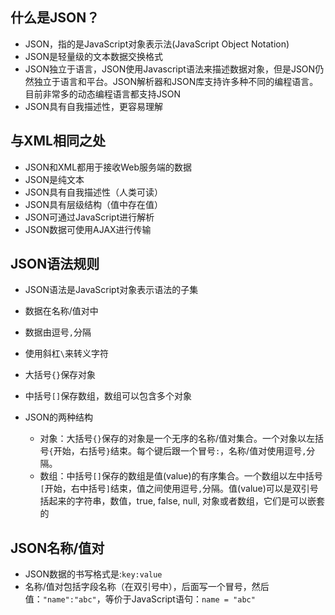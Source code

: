 ## 什么是JSON？

+ JSON，指的是JavaScript对象表示法(JavaScript Object Notation)
+ JSON是轻量级的文本数据交换格式
+ JSON独立于语言，JSON使用Javascript语法来描述数据对象，但是JSON仍然独立于语言和平台。JSON解析器和JSON库支持许多种不同的编程语言。目前非常多的动态编程语言都支持JSON
+ JSON具有自我描述性，更容易理解

## 与XML相同之处

+ JSON和XML都用于接收Web服务端的数据
+ JSON是纯文本
+ JSON具有自我描述性（人类可读）
+ JSON具有层级结构（值中存在值）
+ JSON可通过JavaScript进行解析
+ JSON数据可使用AJAX进行传输

## JSON语法规则

+ JSON语法是JavaScript对象表示语法的子集

+ 数据在名称/值对中
+ 数据由逗号`,`分隔
+ 使用斜杠`\`来转义字符
+ 大括号`{}`保存对象
+ 中括号`[]`保存数组，数组可以包含多个对象

+ JSON的两种结构
  + 对象：大括号`{}`保存的对象是一个无序的名称/值对集合。一个对象以左括号`{`开始，右括号`}`结束。每个键后跟一个冒号`:`，名称/值对使用逗号`,`分隔。
  + 数组：中括号`[]`保存的数组是值(value)的有序集合。一个数组以左中括号`[`开始，右中括号`]`结束，值之间使用逗号`,`分隔。值(value)可以是双引号括起来的字符串，数值，true, false, null, 对象或者数组，它们是可以嵌套的

## JSON名称/值对

+ JSON数据的书写格式是:`key:value`
+ 名称/值对包括字段名称（在双引号中），后面写一个冒号，然后值：`"name":"abc"`，等价于JavaScript语句：`name = "abc"`


